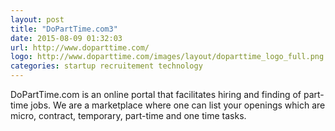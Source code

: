 ```yaml
---
layout: post
title: "DoPartTime.com3"
date: 2015-08-09 01:32:03
url: http://www.doparttime.com/
logo: http://www.doparttime.com/images/layout/doparttime_logo_full.png
categories: startup recruitement technology
---
```

DoPartTime.com is an online portal that facilitates hiring and finding of part-time jobs. We are a marketplace where one can list your openings which are micro, contract, temporary, part-time and one time tasks.